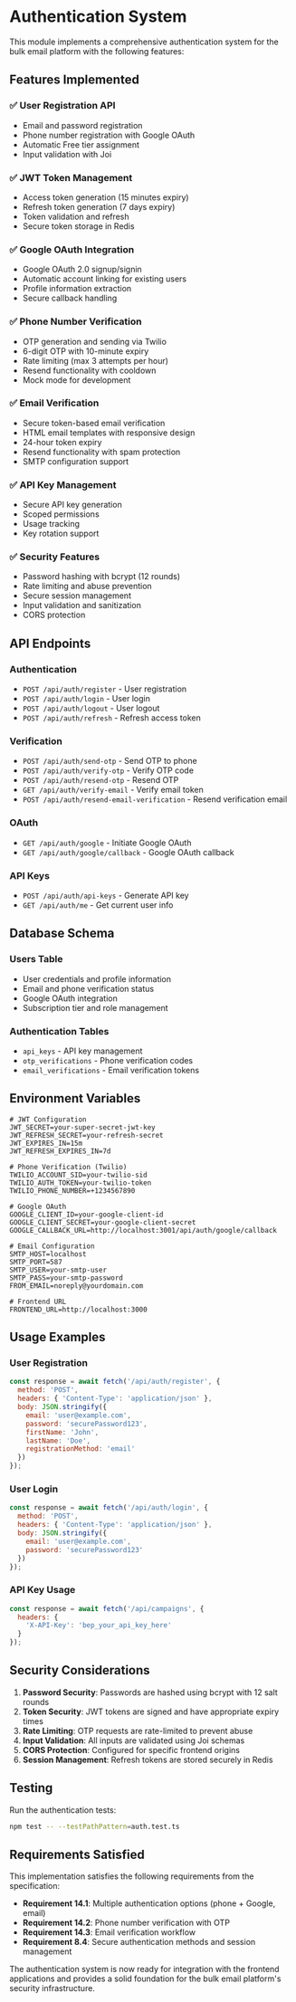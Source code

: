 # Authentication System

This module implements a comprehensive authentication system for the bulk email platform with the following features:

## Features Implemented

### ✅ User Registration API
- Email and password registration
- Phone number registration with Google OAuth
- Automatic Free tier assignment
- Input validation with Joi

### ✅ JWT Token Management
- Access token generation (15 minutes expiry)
- Refresh token generation (7 days expiry)
- Token validation and refresh
- Secure token storage in Redis

### ✅ Google OAuth Integration
- Google OAuth 2.0 signup/signin
- Automatic account linking for existing users
- Profile information extraction
- Secure callback handling

### ✅ Phone Number Verification
- OTP generation and sending via Twilio
- 6-digit OTP with 10-minute expiry
- Rate limiting (max 3 attempts per hour)
- Resend functionality with cooldown
- Mock mode for development

### ✅ Email Verification
- Secure token-based email verification
- HTML email templates with responsive design
- 24-hour token expiry
- Resend functionality with spam protection
- SMTP configuration support

### ✅ API Key Management
- Secure API key generation
- Scoped permissions
- Usage tracking
- Key rotation support

### ✅ Security Features
- Password hashing with bcrypt (12 rounds)
- Rate limiting and abuse prevention
- Secure session management
- Input validation and sanitization
- CORS protection

## API Endpoints

### Authentication
- `POST /api/auth/register` - User registration
- `POST /api/auth/login` - User login
- `POST /api/auth/logout` - User logout
- `POST /api/auth/refresh` - Refresh access token

### Verification
- `POST /api/auth/send-otp` - Send OTP to phone
- `POST /api/auth/verify-otp` - Verify OTP code
- `POST /api/auth/resend-otp` - Resend OTP
- `GET /api/auth/verify-email` - Verify email token
- `POST /api/auth/resend-email-verification` - Resend verification email

### OAuth
- `GET /api/auth/google` - Initiate Google OAuth
- `GET /api/auth/google/callback` - Google OAuth callback

### API Keys
- `POST /api/auth/api-keys` - Generate API key
- `GET /api/auth/me` - Get current user info

## Database Schema

### Users Table
- User credentials and profile information
- Email and phone verification status
- Google OAuth integration
- Subscription tier and role management

### Authentication Tables
- `api_keys` - API key management
- `otp_verifications` - Phone verification codes
- `email_verifications` - Email verification tokens

## Environment Variables

```env
# JWT Configuration
JWT_SECRET=your-super-secret-jwt-key
JWT_REFRESH_SECRET=your-refresh-secret
JWT_EXPIRES_IN=15m
JWT_REFRESH_EXPIRES_IN=7d

# Phone Verification (Twilio)
TWILIO_ACCOUNT_SID=your-twilio-sid
TWILIO_AUTH_TOKEN=your-twilio-token
TWILIO_PHONE_NUMBER=+1234567890

# Google OAuth
GOOGLE_CLIENT_ID=your-google-client-id
GOOGLE_CLIENT_SECRET=your-google-client-secret
GOOGLE_CALLBACK_URL=http://localhost:3001/api/auth/google/callback

# Email Configuration
SMTP_HOST=localhost
SMTP_PORT=587
SMTP_USER=your-smtp-user
SMTP_PASS=your-smtp-password
FROM_EMAIL=noreply@yourdomain.com

# Frontend URL
FRONTEND_URL=http://localhost:3000
```

## Usage Examples

### User Registration
```javascript
const response = await fetch('/api/auth/register', {
  method: 'POST',
  headers: { 'Content-Type': 'application/json' },
  body: JSON.stringify({
    email: 'user@example.com',
    password: 'securePassword123',
    firstName: 'John',
    lastName: 'Doe',
    registrationMethod: 'email'
  })
});
```

### User Login
```javascript
const response = await fetch('/api/auth/login', {
  method: 'POST',
  headers: { 'Content-Type': 'application/json' },
  body: JSON.stringify({
    email: 'user@example.com',
    password: 'securePassword123'
  })
});
```

### API Key Usage
```javascript
const response = await fetch('/api/campaigns', {
  headers: {
    'X-API-Key': 'bep_your_api_key_here'
  }
});
```

## Security Considerations

1. **Password Security**: Passwords are hashed using bcrypt with 12 salt rounds
2. **Token Security**: JWT tokens are signed and have appropriate expiry times
3. **Rate Limiting**: OTP requests are rate-limited to prevent abuse
4. **Input Validation**: All inputs are validated using Joi schemas
5. **CORS Protection**: Configured for specific frontend origins
6. **Session Management**: Refresh tokens are stored securely in Redis

## Testing

Run the authentication tests:
```bash
npm test -- --testPathPattern=auth.test.ts
```

## Requirements Satisfied

This implementation satisfies the following requirements from the specification:

- **Requirement 14.1**: Multiple authentication options (phone + Google, email)
- **Requirement 14.2**: Phone number verification with OTP
- **Requirement 14.3**: Email verification workflow
- **Requirement 8.4**: Secure authentication methods and session management

The authentication system is now ready for integration with the frontend applications and provides a solid foundation for the bulk email platform's security infrastructure.
